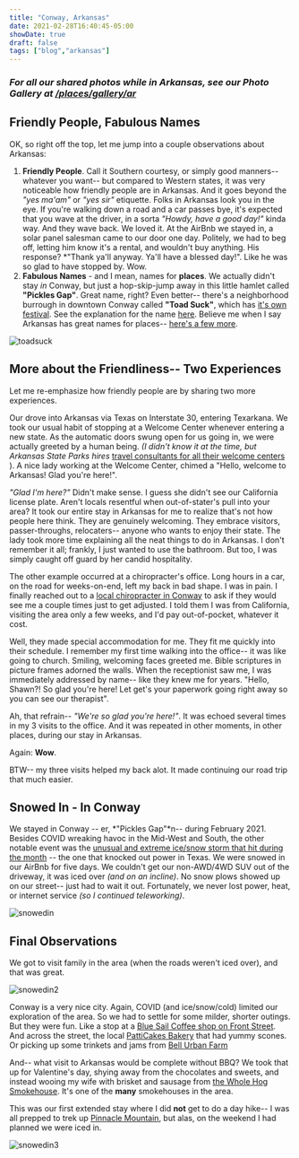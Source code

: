 ```yaml
---
title: "Conway, Arkansas"
date: 2021-02-28T16:40:45-05:00
showDate: true
draft: false
tags: ["blog","arkansas"]
---
```


### *For all our shared photos while in Arkansas, see our Photo Gallery at [/places/gallery/ar](/places/gallery/ar)*

## Friendly People, Fabulous Names
OK, so right off the top, let me jump into a couple observations about Arkansas:
1. **Friendly People**.  Call it Southern courtesy, or simply good manners-- whatever you want-- but compared to Western states, it was very noticeable how friendly people are in Arkansas.   And it goes beyond the *"yes ma'am"* or *"yes sir"* etiquette.  Folks in Arkansas look you in the eye.  If you're walking down a road and a car passes bye, it's expected that you wave at the driver, in a sorta *"Howdy, have a good day!"* kinda way. And they wave back.  We loved it.  At the AirBnb we stayed in, a solar panel salesman came to our door one day.  Politely, we had to beg off, letting him know it's a rental, and wouldn't buy anything.  His response? *"Thank ya'll anyway.  Ya'll have a blessed day!".  Like he was so glad to have stopped by.  Wow.
2. **Fabulous Names** - and I mean, names for **places**.   We actually didn't stay *in* Conway, but just a hop-skip-jump away in this little hamlet called **"Pickles Gap"**.  Great name, right?   Even better-- there's a neighborhood burrough in downtown Conway called **"Toad Suck"**, which has [it's own festival](https://www.toadsuck.org/). See the explanation for the name [here](https://www.allaboutarkansas.com/toad-suck-ar-meaning/). Believe me when I say Arkansas has great names for places-- [here's a few more](https://www.onlyinyourstate.com/arkansas/silly-towns-ar/).

![toadsuck](/places/gallery/ar/ar_7.jpg)

## More about the Friendliness-- Two Experiences
Let me re-emphasize how friendly people are by sharing two more experiences.

Our drove into Arkansas via Texas on Interstate 30, entering Texarkana.  We took our usual habit of stopping at a Welcome Center whenever entering a new state.   As the automatic doors swung open for us going in, we were actually greeted by a human being. *(I didn't know it at the time, but Arkansas State Parks hires* [travel consultants for all their welcome centers](https://www.arkansas.com/arkansas-welcome-centers) ). A nice lady working at the Welcome Center, chimed a "Hello, welcome to Arkansas! Glad you're here!".  

*"Glad I'm here?"* Didn't make sense.  I guess she didn't see our California license plate.  Aren't locals resentful when out-of-stater's pull into your area?  It took our entire stay in Arkansas for me to realize that's not how people here think.  They are genuinely welcoming.  They embrace visitors, passer-throughs, relocaters-- anyone who wants to enjoy their state.   The lady took more time explaining all the neat things to do in Arkansas.  I don't remember it all; frankly, I just wanted to use the bathroom.  But too, I was simply caught off guard by her candid hospitality.

The other example occurred at a chiropracter's office.  Long hours in a car, on the road for weeks-on-end, left my back in bad shape.  I was in pain.  I finally reached out to a [local chiropracter in Conway](https://www.bledsoechiropractic.com/) to ask if they would see me  a couple times just to get adjusted.  I told them I was from California, visiting the area only a few weeks, and I'd pay out-of-pocket, whatever it cost.   

Well, they made special accommodation for me.  They fit me quickly into their schedule.  I remember my first time walking into the office-- it was like going to church.   Smiling, welcoming faces greeted me.  Bible scriptures in picture frames adorned the walls.  When the receptionist saw me, I was immediately addressed by name-- like they knew me for years.  "Hello, Shawn?! So glad you're here! Let get's your paperwork going right away so you can see our therapist".  

Ah, that refrain-- *"We're so glad you're here!"*.  It was echoed several times in my 3 visits to the office.  And it was repeated in other moments, in other places, during our stay in Arkansas. 

Again: **Wow**.

BTW-- my three visits helped my back alot.  It made continuing our road trip that much easier.


## Snowed In - In Conway
We stayed in Conway -- er, *"Pickles Gap"*n-- during February 2021.  Besides COVID wreaking havoc in the Mid-West and South, the other notable event was the [unusual and extreme ice/snow storm that hit during the month](https://en.wikipedia.org/wiki/February_13%E2%80%9317,_2021_North_American_winter_storm) -- the one that knocked out power in Texas.   We were snowed in our AirBnb for five days.  We couldn't get our non-AWD/4WD SUV out of the driveway, it was iced over *(and on an incline)*. No snow plows showed up on our street-- just had to wait it out.    Fortunately, we never lost power, heat, or internet service *(so I continued teleworking)*.  

![snowedin](/places/gallery/ar/ar_33.jpg)

## Final Observations
We got to visit family in the area (when the roads weren't iced over), and that was great.

![snowedin2](/places/gallery/ar/ar_3.jpg)

Conway is a very nice city.   Again, COVID (and ice/snow/cold) limited our exploration of the area.  So we had to settle for some milder, shorter outings. But they were fun. Like a stop at a [Blue Sail Coffee shop on Front Street](https://bluesailcoffee.com/).  And across the street, the local [PattiCakes Bakery](https://www.patticakesbakery.com/) that had yummy scones.  Or picking up some trinkets and jams from [Bell Urban Farm](https://www.bellurbanfarm.com/)

And-- what visit to Arkansas would be complete without BBQ?  We took that up for Valentine's day, shying away from the chocolates and sweets, and instead wooing my wife with brisket and sausage from [the Whole Hog Smokehouse](https://wholehogconway.com/).  It's one of the **many** smokehouses in the area.

This was our first extended stay where I did **not** get to do a day hike-- I was all prepped to trek up [Pinnacle Mountain](https://www.arkansasstateparks.com/parks/pinnacle-mountain-state-park), but alas, on the weekend I had planned we were iced in. 

![snowedin3](/places/gallery/ar/ar_4.jpg)